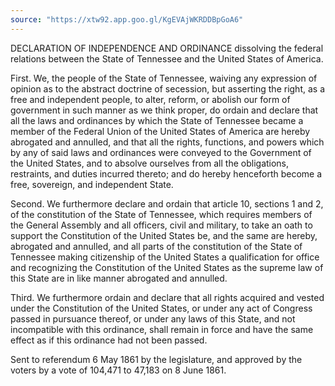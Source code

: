 ```yaml
---
source: "https://xtw92.app.goo.gl/KgEVAjWKRDDBpGoA6"
---
```


DECLARATION OF INDEPENDENCE AND ORDINANCE dissolving the federal relations between the State of Tennessee and the United States of America.

First. We, the people of the State of Tennessee, waiving any expression of opinion as to the abstract doctrine of secession, but asserting the right, as a free and independent people, to alter, reform, or abolish our form of government in such manner as we think proper, do ordain and declare that all the laws and ordinances by which the State of Tennessee became a member of the Federal Union of the United States of America are hereby abrogated and annulled, and that all the rights, functions, and powers which by any of said laws and ordinances were conveyed to the Government of the United States, and to absolve ourselves from all the obligations, restraints, and duties incurred thereto; and do hereby henceforth become a free, sovereign, and independent State.

Second. We furthermore declare and ordain that article 10, sections 1 and 2, of the constitution of the State of Tennessee, which requires members of the General Assembly and all officers, civil and military, to take an oath to support the Constitution of the United States be, and the same are hereby, abrogated and annulled, and all parts of the constitution of the State of Tennessee making citizenship of the United States a qualification for office and recognizing the Constitution of the United States as the supreme law of this State are in like manner abrogated and annulled.

Third. We furthermore ordain and declare that all rights acquired and vested under the Constitution of the United States, or under any act of Congress passed in pursuance thereof, or under any laws of this State, and not incompatible with this ordinance, shall remain in force and have the same effect as if this ordinance had not been passed.

Sent to referendum 6 May 1861 by the legislature, and approved by the voters by a vote of 104,471 to 47,183 on 8 June 1861.
